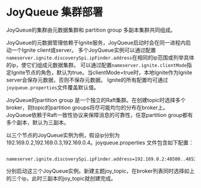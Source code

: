 # JoyQueue 集群部署

JoyQueue的集群由元数据集群和 partition group 多副本集群共同组成。

JoyQueue的元数据管理依赖于Ignite服务，JoyQueue启动时会在同一进程内启动一个Ignite client或server。
多个JoyQueue实例可以通过配置`nameserver.ignite.discoverySpi.ipFinder.address`在相同的ip范围或列举具体的ip，使它们组成元数据集群。
可以通过配置`nameserver.ignite.clientMode`指定Ignite节点的角色，默认为true。当clientMode=true时，本地Ignite作为Ignite server会保存元数据，否则不保存元数据。
Ignite的所有配置均可通过`joyqueue.properties`文件覆盖默认值。

JoyQueue的partition group 是一个独立的Raft集群。在创建topic时选择多个broker，则topic的partition groups将尽可能均匀的分布在broker上。
JoyQueue依赖于Raft一致性协议来保障消息的可靠性，任意partition group都有多个副本，默认为三副本。

以三个节点的JoyQueue实例为例，假设ip分别为192.169.0.2,192.169.0.3,192.169.0.4。joyqueue.properties 文件包含如下配置：


```

nameserver.ignite.discoverySpi.ipFinder.address=192.169.0.2:48500..48520;,192.169.0.3:48500..48520;,192.169.0.4:48500..48520

```

分别启动这三个JoyQueue实例。新建主题joy_topic，在broker列表同时选择如上的三个ip，此时三副本的joy_topic就创建完成。






